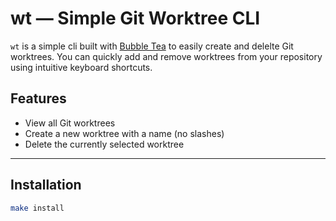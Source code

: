# wt — Simple Git Worktree CLI

`wt` is a simple cli built with [Bubble Tea](https://github.com/charmbracelet/bubbletea) to easily create and delelte Git worktrees. You can quickly add and remove worktrees from your repository using intuitive keyboard shortcuts.

## Features

- View all Git worktrees
- Create a new worktree with a name (no slashes)
- Delete the currently selected worktree

---

## Installation

```sh
make install
```
